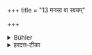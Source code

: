 +++
title = "13 मनसा वा स्वयम्"

+++

<details><summary>Bühler</summary>

13. Or (he may) by himself mentally (repeat the sacred texts).
</details>

<details><summary>हरदत्त-टीका</summary>

## सूत्रम्
मनसा वा स्वयम् ॥ १३ ॥  
### टिप्पनी
निशायामनध्यायस्य प्रतिप्रसवः-मनसा वा स्वयं चिन्तयेदिति ॥ १३ ॥
</details>
